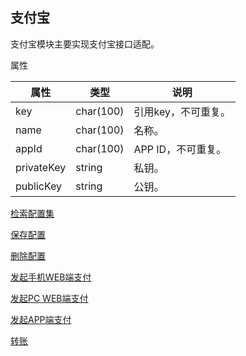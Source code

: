 ## 支付宝

支付宝模块主要实现支付宝接口适配。

属性

|属性|类型|说明|
|---|---|---|
|key|char(100)|引用key，不可重复。|
|name|char(100)|名称。|
|appId|char(100)|APP ID，不可重复。|
|privateKey|string|私钥。|
|publicKey|string|公钥。|

[检索配置集](doc/query.md)

[保存配置](doc/save.md)

[删除配置](doc/delete.md)

[发起手机WEB端支付](doc/quick-wap-pay.md)

[发起PC WEB端支付](doc/fast-instant-trade-pay.md)

[发起APP端支付](doc/quick-msecurity-pay.md)

[转账](doc/transfer.md)
